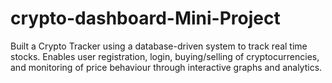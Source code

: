# crypto-dashboard-Mini-Project
Built a Crypto Tracker using a database-driven system to track real time stocks. Enables user registration, login, buying/selling of  cryptocurrencies, and monitoring of price behaviour through  interactive graphs and analytics.
